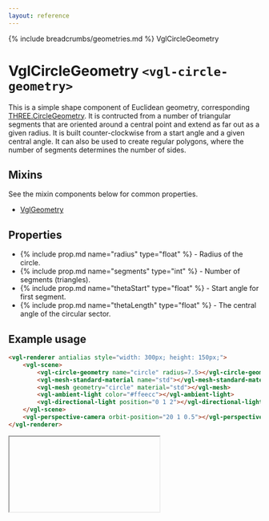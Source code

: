 ```yaml
---
layout: reference
---
```

{% include breadcrumbs/geometries.md %} VglCircleGeometry
# VglCircleGeometry `<vgl-circle-geometry>`
This is a simple shape component of Euclidean geometry, corresponding [THREE.CircleGeometry](https://threejs.org/docs/index.html#api/geometries/CircleGeometry). It is contructed from a number of triangular segments that are oriented around a central point and extend as far out as a given radius. It is built counter-clockwise from a start angle and a given central angle. It can also be used to create regular polygons, where the number of segments determines the number of sides.
## Mixins
See the mixin components below for common properties.
* [VglGeometry](vgl-geometry)

## Properties
* {% include prop.md name="radius" type="float" %} - Radius of the circle.
* {% include prop.md name="segments" type="int" %} - Number of segments (triangles).
* {% include prop.md name="thetaStart" type="float" %} - Start angle for first segment.
* {% include prop.md name="thetaLength" type="float" %} - The central angle of the circular sector.

## Example usage
```html
<vgl-renderer antialias style="width: 300px; height: 150px;">
    <vgl-scene>
        <vgl-circle-geometry name="circle" radius=7.5></vgl-circle-geometry>
        <vgl-mesh-standard-material name="std"></vgl-mesh-standard-material>
        <vgl-mesh geometry="circle" material="std"></vgl-mesh>
        <vgl-ambient-light color="#ffeecc"></vgl-ambient-light>
        <vgl-directional-light position="0 1 2"></vgl-directional-light>
    </vgl-scene>
    <vgl-perspective-camera orbit-position="20 1 0.5"></vgl-perspective-camera>
</vgl-renderer>
```
<div class="vgl-example"><iframe class="vgl-example__content" srcdoc="
    <style>
        body {
            margin: 0;
            overflow: hidden;
        }
        .vgl-canvas {
            height: 100vh;
        }
    </style>
    <vgl-renderer antialias class='vgl-canvas'>
        <vgl-scene>
            <vgl-circle-geometry name='circle' radius=7.5></vgl-circle-geometry>
            <vgl-mesh-standard-material name='std'></vgl-mesh-standard-material>
            <vgl-mesh geometry='circle' material='std'></vgl-mesh>
            <vgl-ambient-light color='#ffeecc'></vgl-ambient-light>
            <vgl-directional-light position='0 1 2'></vgl-directional-light>
        </vgl-scene>
        <vgl-perspective-camera orbit-position='20 1 0.5'></vgl-perspective-camera>
    </vgl-renderer>
    <script src='../js/vue.min.js'></script>
    <script src='../js/three.min.js'></script>
    <script src='../js/vue-gl.js'></script>
    <script>
        Object.keys(VueGL).forEach(function(name) {
            Vue.component(name, VueGL[name]);
        });
        const vm = new Vue({
            el: '.vgl-canvas'
        });
    </script>
"></iframe></div>
<script src="https://unpkg.com/srcdoc-polyfill@1.0.0/srcdoc-polyfill.min.js"></script>
